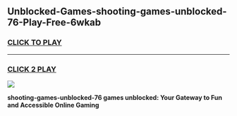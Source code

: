 
## Unblocked-Games-shooting-games-unblocked-76-Play-Free-6wkab
<h3>
<a href="https://premium76.site?title=shooting-games-unblocked-76&ref=10A">CLICK TO PLAY</a></h3>
<hr>

<h3>
<a href="https://premium76.site?title=shooting-games-unblocked-76&ref=10A">CLICK 2 PLAY</a>
  
</h3>

<a href="https://premium76.site?title=shooting-games-unblocked-76&ref=10A"><img src="https://clearcache.store/games.png"></a>


**shooting-games-unblocked-76 games unblocked: Your Gateway to Fun and Accessible Online Gaming**
